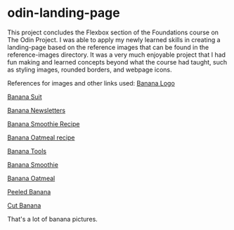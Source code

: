 # odin-landing-page
This project concludes the Flexbox section of the Foundations course on The Odin Project.
I was able to apply my newly learned skills in creating a landing-page based on the reference images that can be found in the reference-images directory.
It was a very much enjoyable project that I had fun making and learned concepts beyond what the course had taught, such as styling images, rounded borders, and webpage icons.

References for images and other links used:
[Banana Logo](https://unsplash.com/photos/yellow-banana-on-white-background-Kl3467edwsE)

[Banana Suit](https://pixabay.com/photos/suit-business-man-banana-business-673697/)

[Banana Newsletters](https://www.bananalink.org.uk/newsletters/)

[Banana Smoothie Recipe](https://www.allrecipes.com/recipe/221261/peanut-butter-banana-smoothie/)

[Banana Oatmeal recipe](https://www.allrecipes.com/recipe/43835/chocolate-banana-oatmeal-porridge/)

[Banana Tools](https://blog.loosco.com/loos-cableware/blog/three-tools-commonly-used-on-banana-plantations)

[Banana Smoothie](https://www.pexels.com/photo/strawberry-smoothie-on-glass-jar-775032/)

[Banana Oatmeal](https://pixabay.com/photos/porridge-banana-baby-food-meal-7951848/)

[Peeled Banana](https://www.pexels.com/photo/mellow-sweet-bananas-on-pink-surface-5945847/)

[Cut Banana](https://unsplash.com/photos/yellow-banana-fruit-on-brown-wooden-chopping-board-R6qyvAySjOU)

That's a lot of banana pictures.
